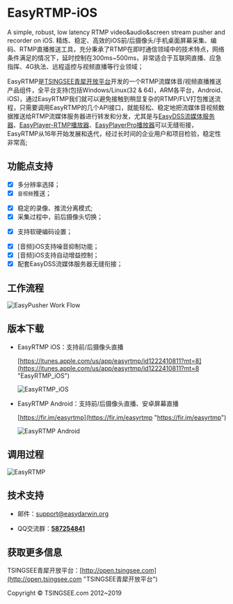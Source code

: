 # EasyRTMP-iOS #

A simple, robust, low latency RTMP video&audio&screen stream pusher and recorder on iOS. 精炼、稳定、高效的iOS前/后摄像头/手机桌面屏幕采集、编码、RTMP直播推送工具，充分秉承了RTMP在即时通信领域中的技术特点，网络条件满足的情况下，延时控制在300ms~500ms，非常适合于互联网直播、应急指挥、4G执法、远程遥控与视频直播等行业领域；
 
EasyRTMP是[TSINGSEE青犀开放平台](http://open.tsingsee.com "TSINGSEE青犀开放平台")开发的一个RTMP流媒体音/视频直播推送产品组件，全平台支持(包括Windows/Linux(32 & 64)，ARM各平台，Android、iOS)，通过EasyRTMP我们就可以避免接触到稍显复杂的RTMP/FLV打包推送流程，只需要调用EasyRTMP的几个API接口，就能轻松、稳定地把流媒体音视频数据推送给RTMP流媒体服务器进行转发和分发，尤其是与[EasyDSS流媒体服务器](http://www.easydss.com "EasyDSS")、[EasyPlayer-RTMP播放器](https://github.com/EasyDSS/EasyPlayer-RTMP "EasyPlayer-RTMP")、[EasyPlayerPro播放器](https://github.com/EasyDSS/EasyPlayerPro "EasyPlayerPro")可以无缝衔接，EasyRTMP从16年开始发展和迭代，经过长时间的企业用户和项目检验，稳定性非常高;

## 功能点支持 ##

- [x] 多分辨率选择；
- [x] `音视频`推送<!--、`纯音频`推送、`纯视频`推送-->；
<!--- [x] 支持`边采集、边录像`；-->
- [x] 稳定的录像、推流分离模式;<!--**支持推流过程中随时开启录像，录像过程中，随时推流；**-->
- [x] 采集过程中，前后摄像头切换；
<!--- [x] android完美支持`文字水印、实时时间水印`；-->
<!--- [x] 支持`推送端实时静音/取消静音`；-->
- [x] 支持软硬编码设置；
<!--- [x] android支持后台service推送摄像头或屏幕(推送屏幕需要5.0+版本)；-->
<!--- [x] 支持gop间隔、帧率、bierate、android编码profile和编码速度设置；-->
- [x] [音频]iOS支持噪音抑制功能；
- [x] [音频]iOS支持自动增益控制；
- [x] 配套EasyDSS流媒体服务器无缝衔接；

## 工作流程 ##

![EasyPusher Work Flow](http://www.easydarwin.org/github/images/easypusher/easypusher_android_workfolw.png)

## 版本下载 ##

- EasyRTMP iOS：支持前/后摄像头直播

	[https://itunes.apple.com/us/app/easyrtmp/id1222410811?mt=8](https://itunes.apple.com/us/app/easyrtmp/id1222410811?mt=8 "EasyRTMP_iOS")

	![EasyRTMP_iOS](http://www.easydarwin.org/github/images/easyrtmpios20170409.png)



- EasyRTMP Android：支持前/后摄像头直播、安卓屏幕直播

	[https://fir.im/easyrtmp](https://fir.im/easyrtmp "https://fir.im/easyrtmp")

	![EasyRTMP Android](http://www.easydarwin.org/github/images/easyrtmpfirim20170409.png)

## 调用过程 ##
![EasyRTMP](http://www.easydarwin.org/skin/easydarwin/images/easyrtmp20161101.png)


## 技术支持 ##

- 邮件：[support@easydarwin.org](mailto:support@easydarwin.org) 

- QQ交流群：<a href="https://jq.qq.com/?_wv=1027&k=5dkmdix" title="EasyRTMP" target="_blank">**587254841**</a>

## 获取更多信息 ##

TSINGSEE青犀开放平台：[http://open.tsingsee.com](http://open.tsingsee.com "TSINGSEE青犀开放平台")

Copyright &copy; TSINGSEE.com 2012~2019

